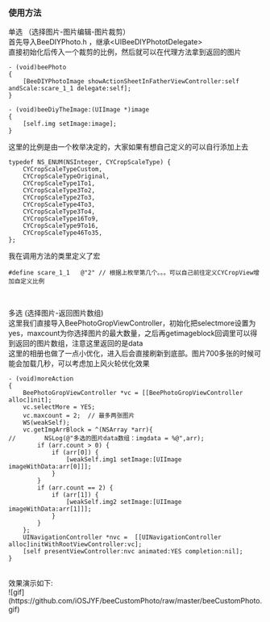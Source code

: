 ### 使用方法 <br>
单选 （选择图片-图片编辑-图片裁剪）<br>
首先导入BeeDIYPhoto.h ，继承\<UIBeeDIYPhototDelegate\><br> 
直接初始化后传入一个裁剪的比例，然后就可以在代理方法拿到返回的图片<br>
```object-c
- (void)beePhoto
{
    [BeeDIYPhotoImage showActionSheetInFatherViewController:self andScale:scare_1_1 delegate:self];
}

- (void)beeDiyTheImage:(UIImage *)image
{
    [self.img setImage:image];
}
```
这里的比例是由一个枚举决定的，大家如果有想自己定义的可以自行添加上去<br>
```object-c
typedef NS_ENUM(NSInteger, CYCropScaleType) {
    CYCropScaleTypeCustom,
    CYCropScaleTypeOriginal,
    CYCropScaleType1To1,
    CYCropScaleType3To2,
    CYCropScaleType2To3,
    CYCropScaleType4To3,
    CYCropScaleType3To4,
    CYCropScaleType16To9,
    CYCropScaleType9To16,
    CYCropScaleType46To35,
};
```
我在调用方法的类里定义了宏<br>
```object-c
#define scare_1_1   @"2" // 根据上枚举第几个。。。可以自己前往定义CYCropView增加自定义比例
```
<br>

多选 (选择图片-返回图片数组)<br>
这里我们直接导入BeePhotoGropViewController，初始化把selectmore设置为yes，maxcount为你选择图片的最大数量，之后再getimageblock回调里可以得到返回的图片数组，注意这里返回的是data<br>
这里的相册也做了一点小优化，进入后会直接刷新到底部。图片700多张的时候可能会加载几秒，可以考虑加上风火轮优化效果<br>
```object-c
- (void)moreAction
{
    BeePhotoGropViewController *vc = [[BeePhotoGropViewController alloc]init];
    vc.selectMore = YES;
    vc.maxcount = 2;  // 最多两张图片
    WS(weakSelf);
    vc.getImgArrBlock = ^(NSArray *arr){
//        NSLog(@"多选的图片data数组：imgdata = %@",arr);
        if (arr.count > 0) {
            if (arr[0]) {
                [weakSelf.img1 setImage:[UIImage imageWithData:arr[0]]];
            }
        }
        if (arr.count == 2) {
            if (arr[1]) {
                [weakSelf.img2 setImage:[UIImage imageWithData:arr[1]]];
            }
        }
    };
    UINavigationController *nvc =  [[UINavigationController alloc]initWithRootViewController:vc];
    [self presentViewController:nvc animated:YES completion:nil];
}
```
<br>
效果演示如下:<br>
![gif](https://github.com/iOSJYF/beeCustomPhoto/raw/master/beeCustomPhoto.gif)<br>
